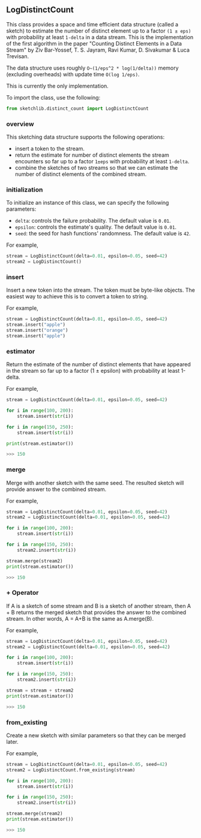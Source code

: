 ## LogDistinctCount

This class provides a space and time efficient data structure (called a sketch) to estimate the number of distinct element up to a factor `(1 ± eps)` with probability at least `1-delta` in a data stream. This is the implementation of the first algorithm in the paper "Counting Distinct Elements in a Data Stream" by Ziv Bar-Yossef, T. S. Jayram, Ravi Kumar, D. Sivakumar & Luca Trevisan. 

The data structure uses roughly `O~(1/eps^2 * log(1/delta))` memory (excluding overheads) with update time `O(log 1/eps)`.

This is currently the only implementation.


To import the class, use the following:

```python
from sketchlib.distinct_count import LogDistinctCount
```

### overview

This sketching data structure supports the following operations:

- insert a token to the stream.
- return the estimate for number of distinct elements the stream encounters so far up to a factor `1±eps` with probability at least `1-delta`.
- combine the sketches of two streams so that we can estimate the number of distinct elements of the combined stream.

### initialization

To initialize an instance of this class, we can specify the following parameters:

- `delta`: controls the failure probability. The default value is `0.01`.
- `epsilon`: controls the estimate's quality. The default value is `0.01`.
- `seed`: the seed for hash functions' randomness. The default value is `42`.


For example,

```python
stream = LogDistinctCount(delta=0.01, epsilon=0.05, seed=42)
stream2 = LogDistinctCount()
```

### insert

Insert a new token into the stream. The token must be byte-like objects. The easiest way to achieve this is to convert a token to string.

For example,

```python
stream = LogDistinctCount(delta=0.01, epsilon=0.05, seed=42)
stream.insert("apple")
stream.insert("orange")
stream.insert("apple")
```

### estimator

Return the estimate of the number of distinct elements that have appeared in the stream so far up to a factor (1 ± epsilon) with probability at least 1-delta.

For example,

```python
stream = LogDistinctCount(delta=0.01, epsilon=0.05, seed=42)

for i in range(100, 200):
    stream.insert(str(i))

for i in range(150, 250):
    stream.insert(str(i))

print(stream.estimator())

>>> 150

```

### merge

Merge with another sketch with the same seed. The resulted sketch will provide answer to the combined stream.

For example,

```python
stream = LogDistinctCount(delta=0.01, epsilon=0.05, seed=42)
stream2 = LogDistinctCount(delta=0.01, epsilon=0.05, seed=42)

for i in range(100, 200):
    stream.insert(str(i))

for i in range(150, 250):
    stream2.insert(str(i))

stream.merge(stream2)
print(stream.estimator())

>>> 150

```

### + Operator

If A is a sketch of some stream and B is a sketch of another stream, then A + B returns the merged sketch that provides the answer to the combined stream. In other words, A = A+B is the same as A.merge(B). 

For example,

```python
stream = LogDistinctCount(delta=0.01, epsilon=0.05, seed=42)
stream2 = LogDistinctCount(delta=0.01, epsilon=0.05, seed=42)

for i in range(100, 200):
    stream.insert(str(i))

for i in range(150, 250):
    stream2.insert(str(i))

stream = stream + stream2
print(stream.estimator())

>>> 150

```

### from_existing 

Create a new sketch with similar parameters so that they can be merged later.

For example,

```python
stream = LogDistinctCount(delta=0.01, epsilon=0.05, seed=42)
stream2 = LogDistinctCount.from_existing(stream)

for i in range(100, 200):
    stream.insert(str(i))

for i in range(150, 250):
    stream2.insert(str(i))

stream.merge(stream2)
print(stream.estimator())

>>> 150

```